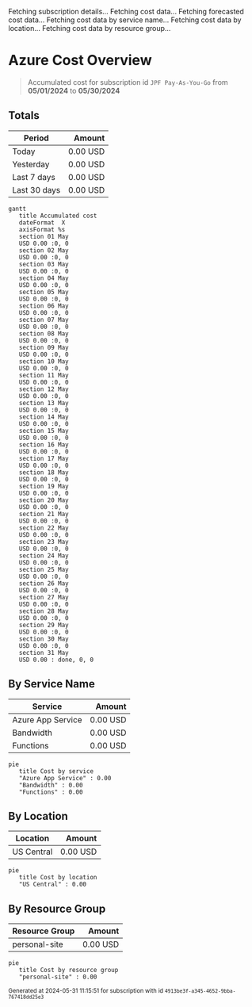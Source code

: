 Fetching subscription details...
Fetching cost data...
Fetching forecasted cost data...
Fetching cost data by service name...
Fetching cost data by location...
Fetching cost data by resource group...
# Azure Cost Overview

> Accumulated cost for subscription id `JPF Pay-As-You-Go` from **05/01/2024** to **05/30/2024**

## Totals

|Period|Amount|
|---|---:|
|Today|0.00 USD|
|Yesterday|0.00 USD|
|Last 7 days|0.00 USD|
|Last 30 days|0.00 USD|

```mermaid
gantt
   title Accumulated cost
   dateFormat  X
   axisFormat %s
   section 01 May
   USD 0.00 :0, 0
   section 02 May
   USD 0.00 :0, 0
   section 03 May
   USD 0.00 :0, 0
   section 04 May
   USD 0.00 :0, 0
   section 05 May
   USD 0.00 :0, 0
   section 06 May
   USD 0.00 :0, 0
   section 07 May
   USD 0.00 :0, 0
   section 08 May
   USD 0.00 :0, 0
   section 09 May
   USD 0.00 :0, 0
   section 10 May
   USD 0.00 :0, 0
   section 11 May
   USD 0.00 :0, 0
   section 12 May
   USD 0.00 :0, 0
   section 13 May
   USD 0.00 :0, 0
   section 14 May
   USD 0.00 :0, 0
   section 15 May
   USD 0.00 :0, 0
   section 16 May
   USD 0.00 :0, 0
   section 17 May
   USD 0.00 :0, 0
   section 18 May
   USD 0.00 :0, 0
   section 19 May
   USD 0.00 :0, 0
   section 20 May
   USD 0.00 :0, 0
   section 21 May
   USD 0.00 :0, 0
   section 22 May
   USD 0.00 :0, 0
   section 23 May
   USD 0.00 :0, 0
   section 24 May
   USD 0.00 :0, 0
   section 25 May
   USD 0.00 :0, 0
   section 26 May
   USD 0.00 :0, 0
   section 27 May
   USD 0.00 :0, 0
   section 28 May
   USD 0.00 :0, 0
   section 29 May
   USD 0.00 :0, 0
   section 30 May
   USD 0.00 :0, 0
   section 31 May
   USD 0.00 : done, 0, 0
```

## By Service Name

|Service|Amount|
|---|---:|
|Azure App Service|0.00 USD|
|Bandwidth|0.00 USD|
|Functions|0.00 USD|

```mermaid
pie
   title Cost by service
   "Azure App Service" : 0.00
   "Bandwidth" : 0.00
   "Functions" : 0.00
```

## By Location

|Location|Amount|
|---|---:|
|US Central|0.00 USD|

```mermaid
pie
   title Cost by location
   "US Central" : 0.00
```

## By Resource Group

|Resource Group|Amount|
|---|---:|
|personal-site|0.00 USD|

```mermaid
pie
   title Cost by resource group
   "personal-site" : 0.00
```

<sup>Generated at 2024-05-31 11:15:51 for subscription with id `4913be3f-a345-4652-9bba-767418dd25e3`</sup>
